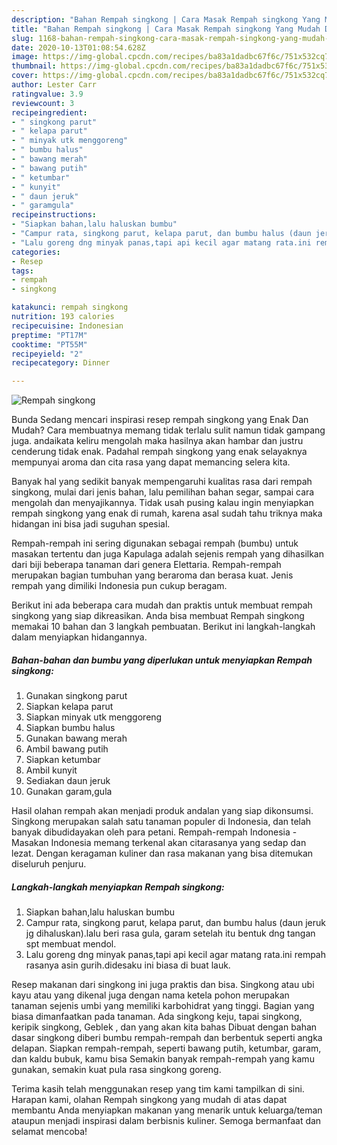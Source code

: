 ```yaml
---
description: "Bahan Rempah singkong | Cara Masak Rempah singkong Yang Mudah Dan Praktis"
title: "Bahan Rempah singkong | Cara Masak Rempah singkong Yang Mudah Dan Praktis"
slug: 1168-bahan-rempah-singkong-cara-masak-rempah-singkong-yang-mudah-dan-praktis
date: 2020-10-13T01:08:54.628Z
image: https://img-global.cpcdn.com/recipes/ba83a1dadbc67f6c/751x532cq70/rempah-singkong-foto-resep-utama.jpg
thumbnail: https://img-global.cpcdn.com/recipes/ba83a1dadbc67f6c/751x532cq70/rempah-singkong-foto-resep-utama.jpg
cover: https://img-global.cpcdn.com/recipes/ba83a1dadbc67f6c/751x532cq70/rempah-singkong-foto-resep-utama.jpg
author: Lester Carr
ratingvalue: 3.9
reviewcount: 3
recipeingredient:
- " singkong parut"
- " kelapa parut"
- " minyak utk menggoreng"
- " bumbu halus"
- " bawang merah"
- " bawang putih"
- " ketumbar"
- " kunyit"
- " daun jeruk"
- " garamgula"
recipeinstructions:
- "Siapkan bahan,lalu haluskan bumbu"
- "Campur rata, singkong parut, kelapa parut, dan bumbu halus (daun jeruk jg dihaluskan).lalu beri rasa gula, garam setelah itu bentuk dng tangan spt membuat mendol."
- "Lalu goreng dng minyak panas,tapi api kecil agar matang rata.ini rempah rasanya asin gurih.didesaku ini biasa di buat lauk."
categories:
- Resep
tags:
- rempah
- singkong

katakunci: rempah singkong 
nutrition: 193 calories
recipecuisine: Indonesian
preptime: "PT17M"
cooktime: "PT55M"
recipeyield: "2"
recipecategory: Dinner

---
```



![Rempah singkong](https://img-global.cpcdn.com/recipes/ba83a1dadbc67f6c/751x532cq70/rempah-singkong-foto-resep-utama.jpg)

Bunda Sedang mencari inspirasi resep rempah singkong yang Enak Dan Mudah? Cara membuatnya memang tidak terlalu sulit namun tidak gampang juga. andaikata keliru mengolah maka hasilnya akan hambar dan justru cenderung tidak enak. Padahal rempah singkong yang enak selayaknya mempunyai aroma dan cita rasa yang dapat memancing selera kita.

Banyak hal yang sedikit banyak mempengaruhi kualitas rasa dari rempah singkong, mulai dari jenis bahan, lalu pemilihan bahan segar, sampai cara mengolah dan menyajikannya. Tidak usah pusing kalau ingin menyiapkan rempah singkong yang enak di rumah, karena asal sudah tahu triknya maka hidangan ini bisa jadi suguhan spesial.

Rempah-rempah ini sering digunakan sebagai rempah (bumbu) untuk masakan tertentu dan juga Kapulaga adalah sejenis rempah yang dihasilkan dari biji beberapa tanaman dari genera Elettaria. Rempah-rempah merupakan bagian tumbuhan yang beraroma dan berasa kuat. Jenis rempah yang dimiliki Indonesia pun cukup beragam.


Berikut ini ada beberapa cara mudah dan praktis untuk membuat rempah singkong yang siap dikreasikan. Anda bisa membuat Rempah singkong memakai 10 bahan dan 3 langkah pembuatan. Berikut ini langkah-langkah dalam menyiapkan hidangannya.

<!--inarticleads1-->

##### Bahan-bahan dan bumbu yang diperlukan untuk menyiapkan Rempah singkong:

1. Gunakan  singkong parut
1. Siapkan  kelapa parut
1. Siapkan  minyak utk menggoreng
1. Siapkan  bumbu halus
1. Gunakan  bawang merah
1. Ambil  bawang putih
1. Siapkan  ketumbar
1. Ambil  kunyit
1. Sediakan  daun jeruk
1. Gunakan  garam,gula


Hasil olahan rempah akan menjadi produk andalan yang siap dikonsumsi. Singkong merupakan salah satu tanaman populer di Indonesia, dan telah banyak dibudidayakan oleh para petani. Rempah-rempah Indonesia - Masakan Indonesia memang terkenal akan citarasanya yang sedap dan lezat. Dengan keragaman kuliner dan rasa makanan yang bisa ditemukan diseluruh penjuru. 

<!--inarticleads2-->

##### Langkah-langkah menyiapkan Rempah singkong:

1. Siapkan bahan,lalu haluskan bumbu
1. Campur rata, singkong parut, kelapa parut, dan bumbu halus (daun jeruk jg dihaluskan).lalu beri rasa gula, garam setelah itu bentuk dng tangan spt membuat mendol.
1. Lalu goreng dng minyak panas,tapi api kecil agar matang rata.ini rempah rasanya asin gurih.didesaku ini biasa di buat lauk.


Resep makanan dari singkong ini juga praktis dan bisa. Singkong atau ubi kayu atau yang dikenal juga dengan nama ketela pohon merupakan tanaman sejenis umbi yang memiliki karbohidrat yang tinggi. Bagian yang biasa dimanfaatkan pada tanaman. Ada singkong keju, tapai singkong, keripik singkong, Geblek , dan yang akan kita bahas Dibuat dengan bahan dasar singkong diberi bumbu rempah-rempah dan berbentuk seperti angka delapan. Siapkan rempah-rempah, seperti bawang putih, ketumbar, garam, dan kaldu bubuk, kamu bisa Semakin banyak rempah-rempah yang kamu gunakan, semakin kuat pula rasa singkong goreng. 

Terima kasih telah menggunakan resep yang tim kami tampilkan di sini. Harapan kami, olahan Rempah singkong yang mudah di atas dapat membantu Anda menyiapkan makanan yang menarik untuk keluarga/teman ataupun menjadi inspirasi dalam berbisnis kuliner. Semoga bermanfaat dan selamat mencoba!
